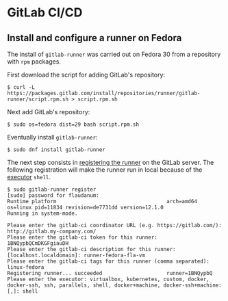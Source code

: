 # GitLab CI/CD

## Install and configure a runner on Fedora

The install of `gitlab-runner` was carried out on Fedora 30 from a repository with `rpm` packages.

First download the script for adding GitLab's repository:
```
$ curl -L https://packages.gitlab.com/install/repositories/runner/gitlab-runner/script.rpm.sh > script.rpm.sh
```

Next add GitLab's repository:

```
$ sudo os=fedora dist=29 bash script.rpm.sh
```

Eventually install `gitlab-runner`:

```
$ sudo dnf install gitlab-runner
```

The next step consists in [registering the runner](https://docs.gitlab.com/runner/register/) on the GitLab server. 
The following registration will make the runner run in local because of the [executor](https://docs.gitlab.com/runner/executors/README.html) `shell`.

```
$ sudo gitlab-runner register
[sudo] password for flaudanum: 
Runtime platform                                    arch=amd64 os=linux pid=11834 revision=de7731dd version=12.1.0
Running in system-mode.                            
                                                   
Please enter the gitlab-ci coordinator URL (e.g. https://gitlab.com/):
http://gitlab.my-company.com/
Please enter the gitlab-ci token for this runner:
1BNQypbQCmDKGFgiauDH
Please enter the gitlab-ci description for this runner:
[localhost.localdomain]: runner-fedora-fla-vm
Please enter the gitlab-ci tags for this runner (comma separated):
linux-fedora
Registering runner... succeeded                     runner=1BNQypbQ
Please enter the executor: virtualbox, kubernetes, custom, docker, docker-ssh, ssh, parallels, shell, docker+machine, docker-ssh+machine:
[,]: shell
```